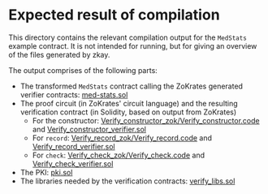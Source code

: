 # Expected result of compilation

This directory contains the relevant compilation output for the `MedStats`
example contract. It is not intended for running, but for giving an overview of
the files generated by zkay.

The output comprises of the following parts:

- The transformed `MedStats` contract calling the ZoKrates generated verifier
  contracts: [med-stats.sol](med-stats.sol)
- The proof circuit (in ZoKrates' circuit language) and the resulting
  verification contract (in Solidity, based on output from ZoKrates)
  - For the constructor: [Verify_constructor_zok/Verify_constructor.code](Verify_constructor_zok/Verify_constructor.code) and [Verify_constructor_verifier.sol](Verify_constructor_verifier.sol)
  - For `record`:
    [Verify_record_zok/Verify_record.code](Verify_record_zok/Verify_record.code)
    and [Verify_record_verifier.sol](Verify_record_verifier.sol)
  - For `check`:
    [Verify_check_zok/Verify_check.code](Verify_check_zok/Verify_check.code) and
    [Verify_check_verifier.sol](Verify_check_verifier.sol)
- The PKI: [pki.sol](pki.sol)
- The libraries needed by the verification contracts:
  [verify_libs.sol](verify_libs.sol)
